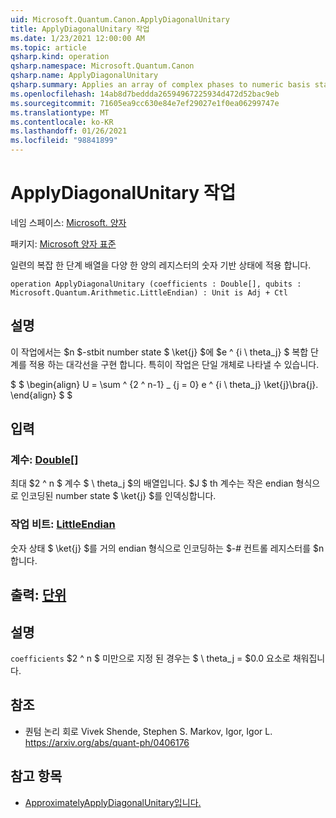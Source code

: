 ```yaml
---
uid: Microsoft.Quantum.Canon.ApplyDiagonalUnitary
title: ApplyDiagonalUnitary 작업
ms.date: 1/23/2021 12:00:00 AM
ms.topic: article
qsharp.kind: operation
qsharp.namespace: Microsoft.Quantum.Canon
qsharp.name: ApplyDiagonalUnitary
qsharp.summary: Applies an array of complex phases to numeric basis states of a register of qubits.
ms.openlocfilehash: 14ab8d7beddda26594967225934d472d52bac9eb
ms.sourcegitcommit: 71605ea9cc630e84e7ef29027e1f0ea06299747e
ms.translationtype: MT
ms.contentlocale: ko-KR
ms.lasthandoff: 01/26/2021
ms.locfileid: "98841899"
---
```

# <a name="applydiagonalunitary-operation"></a>ApplyDiagonalUnitary 작업

네임 스페이스: [Microsoft. 양자](xref:Microsoft.Quantum.Canon)

패키지: [Microsoft 양자 표준](https://nuget.org/packages/Microsoft.Quantum.Standard)


일련의 복잡 한 단계 배열을 다양 한 양의 레지스터의 숫자 기반 상태에 적용 합니다.

```qsharp
operation ApplyDiagonalUnitary (coefficients : Double[], qubits : Microsoft.Quantum.Arithmetic.LittleEndian) : Unit is Adj + Ctl
```


## <a name="description"></a>설명

이 작업에서는 $n $-stbit number state $ \ket{j} $에 $e ^ {i \ theta_j} $ 복합 단계를 적용 하는 대각선을 구현 합니다.
특히이 작업은 단일 개체로 나타낼 수 있습니다.

$ $ \begin{align} U = \sum ^ {2 ^ n-1} _ {j = 0} e ^ {i \ theta_j} \ket{j}\bra{j}.
\end{align} $ $

## <a name="input"></a>입력

### <a name="coefficients--double"></a>계수: [Double](xref:microsoft.quantum.lang-ref.double)[]

최대 $2 ^ n $ 계수 $ \ theta_j $의 배열입니다. $J $ th 계수는 작은 endian 형식으로 인코딩된 number state $ \ket{j} $를 인덱싱합니다.


### <a name="qubits--littleendian"></a>작업 비트: [LittleEndian](xref:Microsoft.Quantum.Arithmetic.LittleEndian)

숫자 상태 $ \ket{j} $를 거의 endian 형식으로 인코딩하는 $-# 컨트롤 레지스터를 $n 합니다.



## <a name="output--unit"></a>출력: [단위](xref:microsoft.quantum.lang-ref.unit)



## <a name="remarks"></a>설명

`coefficients` $2 ^ n $ 미만으로 지정 된 경우는 $ \ theta_j = $0.0 요소로 채워집니다.

## <a name="references"></a>참조

- 퀀텀 논리 회로 Vivek Shende, Stephen S. Markov, Igor, Igor L. https://arxiv.org/abs/quant-ph/0406176

## <a name="see-also"></a>참고 항목

- [ApproximatelyApplyDiagonalUnitary입니다.](xref:Microsoft.Quantum.Canon.ApproximatelyApplyDiagonalUnitary)